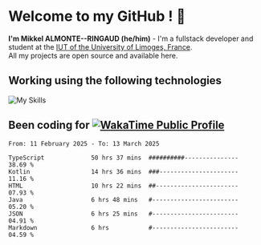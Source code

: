 # Welcome to my GitHub ! 🌃

**I'm Mikkel ALMONTE--RINGAUD (he/him)** - I'm a fullstack developer and student at the [IUT of the University of Limoges, France](https://iut.unilim.fr). \
All my projects are open source and available here.

## Working using the following technologies

![My Skills](https://skillicons.dev/icons?i=solidjs,pnpm,nodejs,ts,js,vercel,netlify,html,css,rust,astro,git,vue,md,electron,figma,github,bash,bun,cloudflare,py,tailwind,nginx,npm,tauri,vite,zig,yarn,windicss,dart,flutter,kotlin&theme=dark)

## Been coding for [![WakaTime Public Profile](https://wakatime.com/badge/user/0839e595-e07a-435c-8d59-ed95f2a3d6dd.svg?style=flat-square)](https://wakatime.com/@0839e595-e07a-435c-8d59-ed95f2a3d6dd)

<!--START_SECTION:waka-->

```plain
From: 11 February 2025 - To: 13 March 2025

TypeScript             50 hrs 37 mins  ##########---------------   38.69 %
Kotlin                 14 hrs 36 mins  ###----------------------   11.16 %
HTML                   10 hrs 22 mins  ##-----------------------   07.93 %
Java                   6 hrs 48 mins   #------------------------   05.20 %
JSON                   6 hrs 25 mins   #------------------------   04.91 %
Markdown               6 hrs           #------------------------   04.59 %
```

<!--END_SECTION:waka-->
